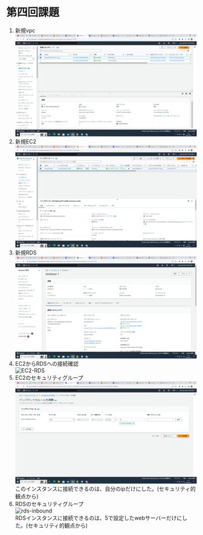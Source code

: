 # 第四回課題
1. 新規vpc  
![vpc](./img/lesson4-vpc.png) 
2. 新規EC2  
![EC2](./img/lesson4-instance.png)  
3. 新規RDS  
![RDS](./img/rds-database.png)   
4. EC2からRDSへの接続確認  
![EC2-RDS](./img/ec2-mysql.png)  
5. EC2のセキュリティグループ  
![EC2-inbound](./img/ec2-inbound.png)  
このインスタンスに接続できるのは、自分のipだけにした。(セキュリティ的観点から)　
6. RDSのセキュリティグループ  
![rds-inbound](./img/rds-inbound.png)  
RDSインスタンスに接続できるのは、5で設定したwebサーバーだけにした。(セキュリティ的観点から) 
